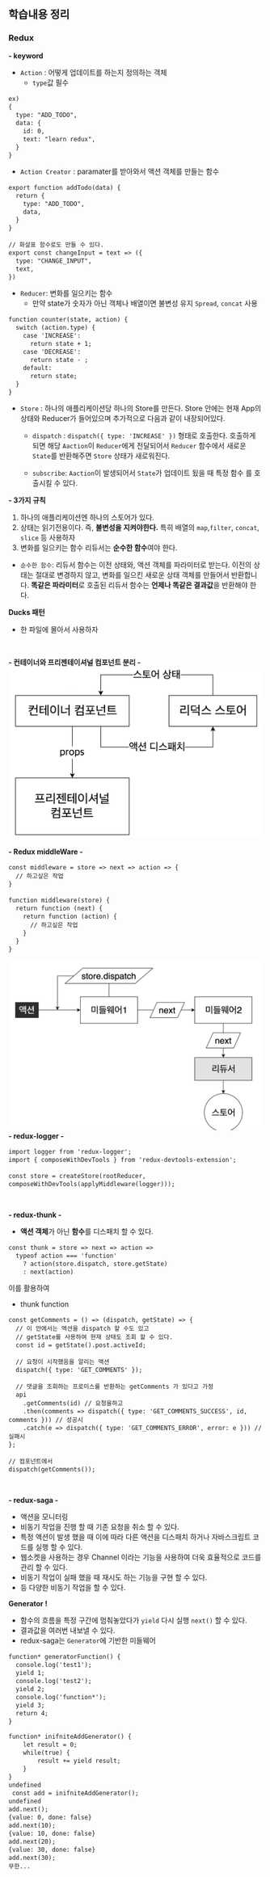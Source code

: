 ## 학습내용 정리

### Redux

**- keyword**
- `Action` : 어떻게 업데이트를 하는지 정의하는 객체
  - `type`값 필수
```
ex)
{
  type: "ADD_TODO",
  data: {
    id: 0,
    text: "learn redux",
  }
}
```

- `Action Creator` : paramater를 받아와서 액션 객체를 만들는 함수
```
export function addTodo(data) {
  return {
    type: "ADD_TODO",
    data,
  }
}

// 화살표 함수로도 만들 수 있다.
export const changeInput = text => ({
  type: "CHANGE_INPUT",
  text,
})
```
- `Reducer`: 변화를 일으키는 함수
  - 만약 state가 숫자가 아닌 객체나 배열이면 불변성 유지 `Spread`, `concat` 사용
```
function counter(state, action) {
  switch (action.type) {
    case 'INCREASE':
      return state + 1;
    case 'DECREASE':
      return state - ;
    default:
      return state;   
  }
}
```
- `Store` : 하나의 애플리케이션당 하나의 Store를 만든다. Store 안에는 현재 App의 상태와 Reducer가 들어있으며 추가적으로 다음과 같이 내장되어있다.
  - `dispatch` : `dispatch({ type: 'INCREASE' })` 형태로 호출한다. 호출하게 되면 해당 `Aaction`이 `Reducer`에게 전달되어서 `Reducer` 함수에서 새로운 `State`를 반환해주면 `Store` 상태가 새로워진다.

  - `subscribe`: `Aaction`이 발생되어서 `State`가 업데이트 됬을 때 특정 함수 를 호출시킬 수 있다.

**- 3가지 규칙**
1. 하나의 애플리케이션엔 하나의 스토어가 있다.
2. 상태는 읽기전용이다. 즉, <b>불변성을 지켜야한다.</b> 특히 배열의 `map`,`filter`, `concat`, `slice` 등 사용하자
3. 변화를 일으키는 함수 리듀서는 <b>순수한 함수</b>여야 한다.
- `순수한 함수`: 리듀서 함수는 이전 상태와, 액션 객체를 파라미터로 받는다. 이전의 상태는 절대로 변경하지 않고, 변화를 일으킨 새로운 상태 객체를 만들어서 반환합니다. <b>똑같은 파라미터</b>로 호출된 리듀서 함수는 <b>언제나 똑같은 결과값</b>을 반환해야 한다.

**Ducks 패턴**
- 한 파일에 몰아서 사용하자
<br>

**- 컨테이너와 프리젠테이셔널 컴포넌트 분리 -**
<br>
![Redux](/images/Redux.png) 
<br>
<br>
**- Redux middleWare -**
```
const middleware = store => next => action => {
  // 하고싶은 작업
}

function middleware(store) {
  return function (next) {
    return function (action) {
      // 하고싶은 작업
    }
  }
}
```
![Redux middleware](/images/2.png) 
<br>
**- redux-logger -**
```
import logger from 'redux-logger';
import { composeWithDevTools } from 'redux-devtools-extension';

const store = createStore(rootReducer, composeWithDevTools(applyMiddleware(logger)));
```
<br>

**- redux-thunk -**
- <b>액션 객체</b>가 아닌 <b>함수</b>를 디스패치 할 수 있다.
```
const thunk = store => next => action =>
  typeof action === 'function'
    ? action(store.dispatch, store.getState)
    : next(action)
```
이를 활용하여
- thunk function
```
const getComments = () => (dispatch, getState) => {
  // 이 안에서는 액션을 dispatch 할 수도 있고
  // getState를 사용하여 현재 상태도 조회 할 수 있다.
  const id = getState().post.activeId;

  // 요청이 시작했음을 알리는 액션
  dispatch({ type: 'GET_COMMENTS' });

  // 댓글을 조회하는 프로미스를 반환하는 getComments 가 있다고 가정
  api
    .getComments(id) // 요청을하고
    .then(comments => dispatch({ type: 'GET_COMMENTS_SUCCESS', id, comments })) // 성공시
    .catch(e => dispatch({ type: 'GET_COMMENTS_ERROR', error: e })) // 실패시
};

// 컴포넌트에서
dispatch(getComments());
```
<br>

**- redux-saga -**
- 액션을 모니터링
- 비동기 작업을 진행 할 때 기존 요청을 취소 할 수 있다.
- 특정 액션이 발생 했을 때 이에 따라 다른 액션을 디스패치 하거나 자바스크립트 코드를 실행 할 수 있다.
- 웹소켓을 사용하는 경우 Channel 이라는 기능을 사용하여 더욱 효율적으로 코드를 관리 할 수 있다.
- 비동기 작업이 실패 했을 때 재시도 하는 기능을 구현 할 수 있다.
- 등 다양한 비동기 작업을 할 수 있다.

<b> Generator ! </b>
- 함수의 흐름을 특정 구간에 멈춰놓았다가 `yield` 다시 실행 `next()` 할 수 있다.
- 결과값을 여러번 내보낼 수 있다.
- redux-saga는 `Generator`에 기반한 미들웨어
```
function* generatorFunction() {
  console.log('test1');
  yield 1;
  console.log('test2');
  yield 2;
  console.log('function*');
  yield 3;
  return 4;
}
```
```
function* inifniteAddGenerator() {
    let result = 0;
    while(true) {
        result += yield result;
    }
}
undefined
 const add = inifniteAddGenerator();
undefined
add.next();
{value: 0, done: false}
add.next(10);
{value: 10, done: false}
add.next(20);
{value: 30, done: false}
add.next(30);
무한...
```
